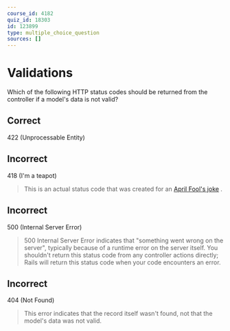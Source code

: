 ```yaml
---
course_id: 4182
quiz_id: 18303
id: 123899
type: multiple_choice_question
sources: []
---
```


# Validations

Which of the following HTTP status codes should be returned from the controller
if a model's data is not valid?

## Correct

422 (Unprocessable Entity)

## Incorrect

418 (I'm a teapot)

> This is an actual status code that was created for an [April Fool's
> joke](https://developer.mozilla.org/en-US/docs/Web/HTTP/Status/418) .

## Incorrect

500 (Internal Server Error)

> 500 Internal Server Error indicates that "something went wrong on the server",
> typically because of a runtime error on the server itself. You shouldn't return
> this status code from any controller actions directly; Rails will return this
> status code when your code encounters an error.

## Incorrect

404 (Not Found)

> This error indicates that the record itself wasn't found, not that the model's
> data was not valid.
